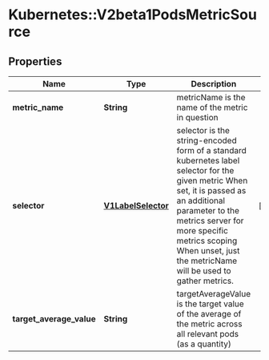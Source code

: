 # Kubernetes::V2beta1PodsMetricSource

## Properties
Name | Type | Description | Notes
------------ | ------------- | ------------- | -------------
**metric_name** | **String** | metricName is the name of the metric in question | 
**selector** | [**V1LabelSelector**](V1LabelSelector.md) | selector is the string-encoded form of a standard kubernetes label selector for the given metric When set, it is passed as an additional parameter to the metrics server for more specific metrics scoping When unset, just the metricName will be used to gather metrics. | [optional] 
**target_average_value** | **String** | targetAverageValue is the target value of the average of the metric across all relevant pods (as a quantity) | 


